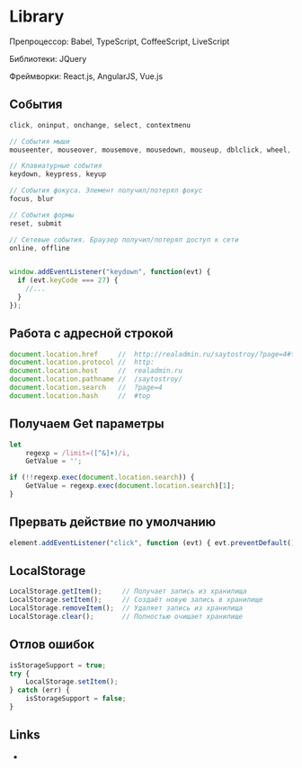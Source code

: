 # Library

Препроцессор: Babel, TypeScript, CoffeeScript, LiveScript

Библиотеки: JQuery

Фреймворки: React.js, AngularJS, Vue.js


## События

```js
click, oninput, onchange, select, contextmenu

// События мыши
mouseenter, mouseover, mousemove, mousedown, mouseup, dblclick, wheel, mouseleave, mouseout

// Клавиатурные события
keydown, keypress, keyup

// События фокуса. Элемент получил/потерял фокус
focus, blur

// События формы
reset, submit

// Сетевые события. Браузер получил/потерял доступ к сети
online, offline


window.addEventListener("keydown", function(evt) {
  if (evt.keyCode === 27) {
    //...
  }
});
```


## Работа с адресной строкой

```js
document.location.href     //  http://realadmin.ru/saytostroy/?page=4#top
document.location.protocol //  http:
document.location.host     //  realadmin.ru
document.location.pathname //  /saytostroy/
document.location.search   //  ?page=4
document.location.hash     //  #top
```

## Получаем Get параметры
```js
let
    regexp = /limit=([^&]+)/i,
    GetValue = '';

if (!!regexp.exec(document.location.search)) {
    GetValue = regexp.exec(document.location.search)[1];
}
```

## Прервать действие по умолчанию

```js
element.addEventListener("click", function (evt) { evt.preventDefault(); });
```

## LocalStorage

```js
LocalStorage.getItem();     // Получает запись из хранилища
LocalStorage.setItem();     // Создаёт новую запись в хранилище
LocalStorage.removeItem();  // Удаляет запись из хранилища
LocalStorage.clear();       // Полностью очищает хранилище
```

## Отлов ошибок

```js
isStorageSupport = true;
try {  
    LocalStorage.setItem();
} catch (err) {
    isStorageSupport = false;
}
```

## Links
* []()